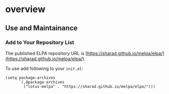 

overview
========


Use and Maintainance
--------------------

### Add to Your Repository List


The published ELPA repository URL is
[https://sharad.github.io/melpa/elpa/](https://sharad.github.io/melpa/elpa/).

To use add following to your `init.el`:

    (setq package-archives
          `(,@package-archives
            ("lotus-melpa" . "https://sharad.github.io/melpa/elpa/")))

